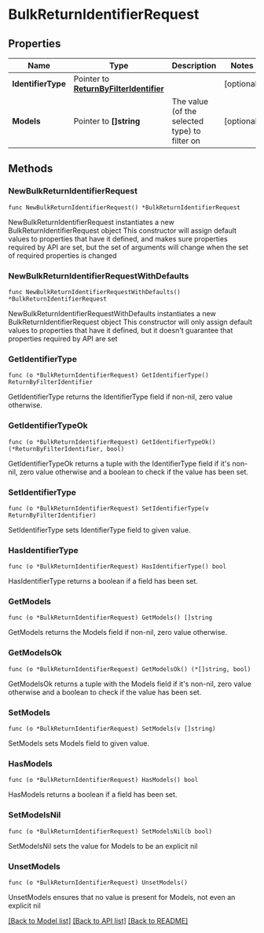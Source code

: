 # BulkReturnIdentifierRequest

## Properties

Name | Type | Description | Notes
------------ | ------------- | ------------- | -------------
**IdentifierType** | Pointer to [**ReturnByFilterIdentifier**](ReturnByFilterIdentifier.md) |  | [optional] 
**Models** | Pointer to **[]string** | The value (of the selected type) to filter on | [optional] 

## Methods

### NewBulkReturnIdentifierRequest

`func NewBulkReturnIdentifierRequest() *BulkReturnIdentifierRequest`

NewBulkReturnIdentifierRequest instantiates a new BulkReturnIdentifierRequest object
This constructor will assign default values to properties that have it defined,
and makes sure properties required by API are set, but the set of arguments
will change when the set of required properties is changed

### NewBulkReturnIdentifierRequestWithDefaults

`func NewBulkReturnIdentifierRequestWithDefaults() *BulkReturnIdentifierRequest`

NewBulkReturnIdentifierRequestWithDefaults instantiates a new BulkReturnIdentifierRequest object
This constructor will only assign default values to properties that have it defined,
but it doesn't guarantee that properties required by API are set

### GetIdentifierType

`func (o *BulkReturnIdentifierRequest) GetIdentifierType() ReturnByFilterIdentifier`

GetIdentifierType returns the IdentifierType field if non-nil, zero value otherwise.

### GetIdentifierTypeOk

`func (o *BulkReturnIdentifierRequest) GetIdentifierTypeOk() (*ReturnByFilterIdentifier, bool)`

GetIdentifierTypeOk returns a tuple with the IdentifierType field if it's non-nil, zero value otherwise
and a boolean to check if the value has been set.

### SetIdentifierType

`func (o *BulkReturnIdentifierRequest) SetIdentifierType(v ReturnByFilterIdentifier)`

SetIdentifierType sets IdentifierType field to given value.

### HasIdentifierType

`func (o *BulkReturnIdentifierRequest) HasIdentifierType() bool`

HasIdentifierType returns a boolean if a field has been set.

### GetModels

`func (o *BulkReturnIdentifierRequest) GetModels() []string`

GetModels returns the Models field if non-nil, zero value otherwise.

### GetModelsOk

`func (o *BulkReturnIdentifierRequest) GetModelsOk() (*[]string, bool)`

GetModelsOk returns a tuple with the Models field if it's non-nil, zero value otherwise
and a boolean to check if the value has been set.

### SetModels

`func (o *BulkReturnIdentifierRequest) SetModels(v []string)`

SetModels sets Models field to given value.

### HasModels

`func (o *BulkReturnIdentifierRequest) HasModels() bool`

HasModels returns a boolean if a field has been set.

### SetModelsNil

`func (o *BulkReturnIdentifierRequest) SetModelsNil(b bool)`

 SetModelsNil sets the value for Models to be an explicit nil

### UnsetModels
`func (o *BulkReturnIdentifierRequest) UnsetModels()`

UnsetModels ensures that no value is present for Models, not even an explicit nil

[[Back to Model list]](../README.md#documentation-for-models) [[Back to API list]](../README.md#documentation-for-api-endpoints) [[Back to README]](../README.md)


